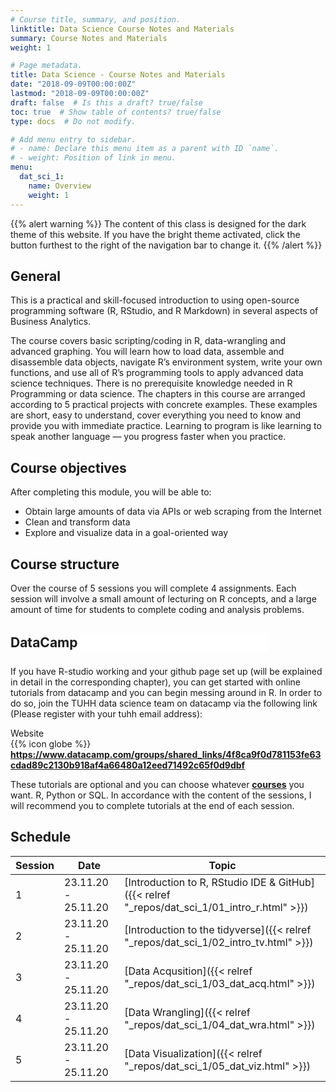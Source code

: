 ```yaml
---
# Course title, summary, and position.
linktitle: Data Science Course Notes and Materials
summary: Course Notes and Materials
weight: 1

# Page metadata.
title: Data Science - Course Notes and Materials
date: "2018-09-09T00:00:00Z"
lastmod: "2018-09-09T00:00:00Z"
draft: false  # Is this a draft? true/false
toc: true  # Show table of contents? true/false
type: docs  # Do not modify.

# Add menu entry to sidebar.
# - name: Declare this menu item as a parent with ID `name`.
# - weight: Position of link in menu.
menu:
  dat_sci_1:
    name: Overview
    weight: 1
---
```


{{% alert warning %}}
The content of this class is designed for the dark theme of this website. If you have the bright theme activated, click the button furthest to the right of the navigation bar to change it.
{{% /alert %}}


## General
 
This is a practical and skill-focused introduction to using open-source programming software (R, RStudio, and R Markdown) in several aspects of Business Analytics. 

The course covers basic scripting/coding in R, data-wrangling and advanced graphing. You will learn how to load data, assemble and disassemble data objects, navigate R’s environment system, write your own functions, and use all of R’s programming tools to apply advanced data science techniques. There is no prerequisite knowledge needed in R Programming or data science. The chapters in this course are arranged according to 5 practical projects with concrete examples. These examples are short, easy to understand, cover everything you need to know and provide you with immediate practice. Learning to program is like learning to speak another language — you progress faster when you practice.

## Course objectives

After completing this module, you will be able to:

* Obtain large amounts of data via APIs or web scraping from the Internet
* Clean and transform data
* Explore and visualize data in a goal-oriented way

## Course structure

Over the course of 5 sessions you will complete 4 assignments. Each session will involve a small amount of lecturing on R concepts, and a large amount of time for students to complete coding and analysis problems.


## DataCamp <embed src="../../img/icons//datacamp.svg" align="center" height="30px" style="padding:0px 5px 5px 0px">

If you have R-studio working and your github page set up (will be explained in detail in the corresponding chapter), you can get started with online tutorials from datacamp and you can begin messing around in R. In order to do so, join the TUHH data science team on datacamp via the following link (Please register with your tuhh email address):

<!-- DOWNLOADBOX -->
<div id="header">Website</div>
<div id="container">
  <div id="first">{{% icon globe %}}</div>
  <div id="second"><a href="https://www.datacamp.com/groups/shared_links/4f8ca9f0d781153fe63cdad89c2130b918af4a66480a12eed71492c65f0d9dbf" target="_blank"><b>https://www.datacamp.com/groups/shared_links/4f8ca9f0d781153fe63cdad89c2130b918af4a66480a12eed71492c65f0d9dbf</b></a></div>
  <div id="clear"></div>
</div>

These tutorials are optional and you can choose whatever <a href="https://learn.datacamp.com/courses" target="_blank"><b>courses</b></a> you want. R, Python or SQL. In accordance with the content of the sessions, I will recommend you to complete tutorials at the end of each session.

## Schedule

| Session | Date | Topic |
| --- | --- | --- |
| 1 | 23.11.20 - 25.11.20 | [Introduction to R, RStudio IDE & GitHub]({{< relref "_repos/dat_sci_1/01_intro_r.html" >}}) |
| 2 | 23.11.20 - 25.11.20 | [Introduction to the tidyverse]({{< relref "_repos/dat_sci_1/02_intro_tv.html" >}}) |
| 3 | 23.11.20 - 25.11.20 | [Data Acqusition]({{< relref "_repos/dat_sci_1/03_dat_acq.html" >}}) |
| 4 | 23.11.20 - 25.11.20 | [Data Wrangling]({{< relref "_repos/dat_sci_1/04_dat_wra.html" >}}) |
| 5 | 23.11.20 - 25.11.20 | [Data Visualization]({{< relref "_repos/dat_sci_1/05_dat_viz.html" >}}) |
